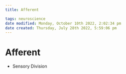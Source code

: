 ```yaml
---
title: Afferent

tags: neuroscience
date modified: Monday, October 10th 2022, 2:02:34 pm
date created: Thursday, July 28th 2022, 5:59:06 pm
---
```


# Afferent
- Sensory Division



